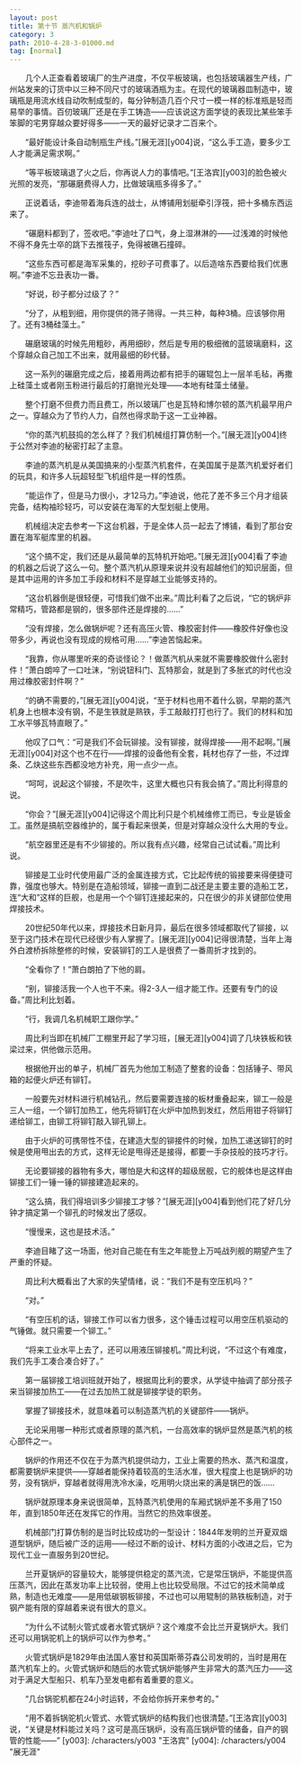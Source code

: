 ```yaml
---
layout: post
title: 第十节 蒸汽机和锅炉
category: 3
path: 2010-4-28-3-01000.md
tag: [normal]
---
```


　　几个人正查看着玻璃厂的生产进度，不仅平板玻璃，也包括玻璃器生产线，广州站发来的订货中以三种不同尺寸的玻璃酒瓶为主。在现代的玻璃器皿制造中，玻璃瓶是用流水线自动吹制成型的，每分钟制造几百个尺寸一模一样的标准瓶是轻而易举的事情。百仞玻璃厂还是在手工铸造——应该说这方面学徒的表现比某些笨手笨脚的宅男穿越众要好得多——一天的最好记录才二百来个。

　　“最好能设计条自动制瓶生产线。”[展无涯][y004]说，“这么手工造，要多少工人才能满足需求啊。”

　　“等平板玻璃退了火之后，你再说人力的事情吧。”[王洛宾][y003]的脸色被火光照的发亮，“那碾磨费得人力，比做玻璃瓶多得多了。”

　　正说着话，李迪带着海兵连的战士，从博铺用划艇牵引浮筏，把十多桶东西运来了。

　　“碾磨料都到了，签收吧。”李迪吐了口气，身上湿淋淋的——过浅滩的时候他不得不身先士卒的跳下去推筏子，免得被礁石撞碎。

　　“这些东西可都是海军采集的，挖砂子可费事了。以后造啥东西要给我们优惠啊。”李迪不忘丑表功一番。

　　“好说，砂子都分过级了？”

　　“分了，从粗到细，用你提供的筛子筛得。一共三种，每种3桶。应该够你用了。还有3桶硅藻土。”

　　碾磨玻璃的时候先用粗砂，再用细砂，然后是专用的极细微的蓝玻璃磨料，这个穿越众自己加工不出来，就用最细的砂代替。

　　这一系列的碾磨完成之后，接着用两边都有把手的碾辊包上一层羊毛毡，再撒上硅藻土或者刚玉粉进行最后的打磨抛光处理——本地有硅藻土储量。

　　整个打磨不但费力而且费工，所以玻璃厂也是瓦特和博尔顿的蒸汽机最早用户之一。穿越众为了节约人力，自然也得求助于这一工业神器。

　　“你的蒸汽机鼓捣的怎么样了？我们机械组打算仿制一个。”[展无涯][y004]终于公然对李迪的秘密打起了主意。

　　李迪的蒸汽机是从美国搞来的小型蒸汽机套件，在美国属于是蒸汽机爱好者们的玩具，和许多人玩超轻型飞机组件是一样的性质。

　　“能运作了，但是马力很小，才12马力。”李迪说，他花了差不多三个月才组装完备，结构袖珍轻巧，可以安装在海军的大型划艇上使用。

　　机械组决定去参考一下这台机器，于是全体人员一起去了博铺，看到了那台安置在海军艇库里的机器。

　　“这个搞不定，我们还是从最简单的瓦特机开始吧。”[展无涯][y004]看了李迪的机器之后说了这么一句。整个蒸汽机从原理来说并没有超越他们的知识层面，但是其中运用的许多加工手段和材料不是穿越工业能够支持的。

　　“这台机器倒是很轻便，可惜我们做不出来。”周比利看了之后说，“它的锅炉非常精巧，管路都是钢的，很多部件还是焊接的……”

　　“没有焊接，怎么做锅炉呢？还有高压火管、橡胶密封件——橡胶件好像也没带多少，再说也没有现成的规格可用……”李迪苦恼起来。

　　“我靠，你从哪里听来的奇谈怪论？！做蒸汽机从来就不需要橡胶做什么密封件！”萧白朗啐了一口吐沫，“别说钮科门、瓦特那会，就是到了多胀式的时代也没用过橡胶密封件啊？”

　　“的确不需要的，”[展无涯][y004]说，“至于材料也用不着什么钢，早期的蒸汽机身上也根本没有钢，不是生铁就是熟铁，手工敲敲打打也行了。我们的材料和加工水平够瓦特直眼了。”

　　他叹了口气：“可是我们不会玩铆接。没有铆接，就得焊接——用不起啊。”[展无涯][y004]对这个也不在行——焊接的设备他有全套，耗材也存了一些，不过焊条、乙炔这些东西都没地方补充，用一点少一点。

　　“呵呵，说起这个铆接，不是吹牛，这里大概也只有我会搞了。”周比利得意的说。

　　“你会？”[展无涯][y004]记得这个周比利只是个机械维修工而已，专业是钣金工。虽然是搞航空器维护的，属于看起来很美，但是对穿越众没什么大用的专业。

　　“航空器里还是有不少铆接的。所以我有点兴趣，经常自己试试看。”周比利说。

　　铆接是工业时代使用最广泛的金属连接方式，它比起传统的锻接要来得便捷可靠，强度也够大。特别是在造船领域，铆接一直到二战还是主要主要的造船工艺，连“大和”这样的巨舰，也是用一个个铆钉连接起来的，只在很少的非关键部位使用焊接技术。

　　20世纪50年代以来，焊接技术日新月异，最后在很多领域都取代了铆接，以至于这门技术在现代已经很少有人掌握了。[展无涯][y004]记得很清楚，当年上海外白渡桥拆除整修的时候，安装铆钉的工人是很费了一番周折才找到的。

　　“全看你了！”萧白朗拍了下他的肩。

　　“别，铆接活我一个人也干不来。得2-3人一组才能工作。还要有专门的设备。”周比利比划着。

　　“行，我调几名机械职工跟你学。”

　　周比利当即在机械厂工棚里开起了学习班，[展无涯][y004]调了几块铁板和铁梁过来，供他做示范用。

　　根据他开出的单子，机械厂首先为他加工制造了整套的设备：包括锤子、带风箱的起便火炉还有铆钉。

　　一般要先对材料进行机械钻孔，然后要需要连接的板材重叠起来，铆工一般是三人一组，一个铆钉加热工，他先将铆钉在火炉中加热到发红，然后用钳子将铆钉递给铆工，由铆工将铆钉敲入铆孔铆上。

　　由于火炉的可携带性不佳，在建造大型的铆接件的时候，加热工递送铆钉的时候是使用甩出去的方式，这样无论是甩得还是接得，都要一手杂技般的技巧才行。

　　无论要铆接的器物有多大，哪怕是大和这样的超级居舰，它的舰体也是这样由铆接工们一锤一锤的铆接建造起来的。

　　“这么搞，我们得培训多少铆接工才够？”[展无涯][y004]看到他们花了好几分钟才搞定第一个铆孔的时候发出了感叹。

　　“慢慢来，这也是技术活。”

　　李迪目睹了这一场面，他对自己能在有生之年能登上万吨战列舰的期望产生了严重的怀疑。

　　周比利大概看出了大家的失望情绪，说：“我们不是有空压机吗？”

　　“对。”

　　“有空压机的话，铆接工作可以省力很多，这个锤击过程可以用空压机驱动的气锤做。就只需要一个铆工。”

　　“将来工业水平上去了，还可以用液压铆接机。”周比利说，“不过这个有难度，我们先手工凑合凑合好了。”

　　第一届铆接工培训班就开始了，根据周比利的要求，从学徒中抽调了部分孩子来当铆接加热工——在过去加热工就是铆接学徒的职务。

　　掌握了铆接技术，就意味着可以制造蒸汽机的关键部件——锅炉。

　　无论采用哪一种形式或者原理的蒸汽机，一台高效率的锅炉显然是蒸汽机的核心部件之一。

　　锅炉的作用还不仅在于为蒸汽机提供动力，工业上需要的热水、蒸汽和温度，都需要锅炉来提供——穿越者能保持着较高的生活水准，很大程度上也是锅炉的功劳，没有锅炉，穿越者就得用洗冷水澡，吃用明火烧出来的满是锅巴的饭……

　　锅炉就原理本身来说很简单，瓦特蒸汽机使用的车厢式锅炉差不多用了150年，直到1850年还在发挥它的作用。当然它的热效率很差。

　　机械部门打算仿制的是当时比较成功的一型设计：1844年发明的兰开夏双烟道型锅炉，随后被广泛的运用——经过不断的设计、材料方面的小改进之后，它为现代工业一直服务到20世纪。

　　兰开夏锅炉的容量较大，能够提供稳定的蒸汽流，它是常压锅炉，不能提供高压蒸汽，因此在蒸发功率上比较弱，使用上也比较受局限。不过它的技术简单成熟，制造也无难度——是用低碳钢板铆接，不过也可以用辊制的熟铁板制造，对于钢产能有限的穿越着来说有很大的意义。

　　“为什么不试制火管式或者水管式锅炉？这个难度不会比兰开夏锅炉大。我们还可以用锅驼机上的锅炉可以作为参考。”

　　火管式锅炉是1829年由法国人塞甘和英国斯蒂芬森公司发明的，当时是用在蒸汽机车上的。火管式锅炉和随后的水管式锅炉能够产生非常大的蒸汽压力——这对于满足大型船只、机车乃至发电都有着重要的意义。

　　“几台锅驼机都在24小时运转，不会给你拆开来参考的。”

　　“用不着拆锅驼机火管式、水管式锅炉的结构我们也很清楚。”[王洛宾][y003]说，“关键是材料能过关吗？这可是高压锅炉，没有高压锅炉管的储备，自产的钢管的性能——”
[y003]: /characters/y003 "王洛宾"
[y004]: /characters/y004 "展无涯"
